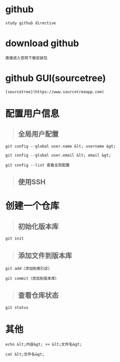 # github

	study github directive

# download github

	直接进入官网下载安装包
 
# github GUI(sourcetree)

 	[sourcetree](https://www.sourcetreeapp.com)
 
# 配置用户信息

> ## 全局用户配置 

 	git config --global user.name &lt; username &gt;

  	git config --global user.email &lt; email &gt;

 	git config --list 查看全局配置
 
> ## 使用SSH

# 创建一个仓库

> ##  初始化版本库

	git init
	
> ## 添加文件到版本库

	git add（添加到索引区）
	
	git commit（添加到版本库）
	
> ## 查看仓库状态

	git status
	
# 其他
	echo &lt;内容&gt; >> &lt;文件名&gt; 
	
	cat &lt;文件名&gt;
	
	
 
